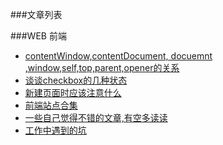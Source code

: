 ###文章列表

###WEB 前端
- [contentWindow,contentDocument, docuemnt ,window,self,top,parent,opener的关系](https://github.com/AlanZhang001/webtouch/blob/master/contentWindow%2CcontentDocument%2C%20docuemnt%20%2Cwindow%2Cself%2Ctop%2Cparent%2Copener%E7%9A%84%E5%85%B3%E7%B3%BB.md)
- [谈谈checkbox的几种状态](https://github.com/AlanZhang001/webtouch/blob/master/%E8%B0%88%E8%B0%88checkbox%E7%9A%84%E5%87%A0%E7%A7%8D%E7%8A%B6%E6%80%81.md)
- [新建页面时应该注意什么](https://github.com/AlanZhang001/webtouch/blob/master/%E6%96%B0%E5%BB%BA%E9%A1%B5%E9%9D%A2%E6%97%B6%E5%BA%94%E8%AF%A5%E6%B3%A8%E6%84%8F%E4%BB%80%E4%B9%88.md)
- [前端站点合集](https://github.com/AlanZhang001/webtouch/blob/master/%E5%89%8D%E7%AB%AF%E7%AB%99%E7%82%B9%E5%90%88%E9%9B%86.md)
- [一些自己觉得不错的文章,有空多读读](https://github.com/AlanZhang001/webtouch/blob/master/%E5%A5%BD%E6%96%87%E7%AB%A0%E9%9B%86%E5%90%88.md)
- [工作中遇到的坑](%E5%B7%A5%E4%BD%9C%E4%B8%AD%E9%81%87%E5%88%B0%E7%9A%84%E5%9D%91%E9%9B%86%E5%90%88.md)